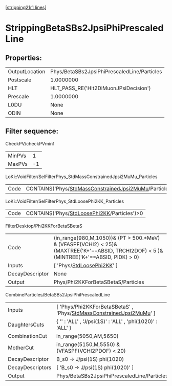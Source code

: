 [[stripping21r1 lines]](./stripping21r1-index)

# StrippingBetaSBs2JpsiPhiPrescaledLine

## Properties:

|                |                                             |
|----------------|---------------------------------------------|
| OutputLocation | Phys/BetaSBs2JpsiPhiPrescaledLine/Particles |
| Postscale      | 1.0000000                                   |
| HLT            | HLT_PASS_RE('Hlt2DiMuonJPsiDecision')       |
| Prescale       | 1.0000000                                   |
| L0DU           | None                                        |
| ODIN           | None                                        |

## Filter sequence:

CheckPV/checkPVmin1

|        |     |
|--------|-----|
| MinPVs | 1   |
| MaxPVs | -1  |

LoKi::VoidFilter/SelFilterPhys_StdMassConstrainedJpsi2MuMu_Particles

|      |                                                                                                                          |
|------|--------------------------------------------------------------------------------------------------------------------------|
| Code | CONTAINS('Phys/[StdMassConstrainedJpsi2MuMu](./stripping21r1-commonparticles-stdmassconstrainedjpsi2mumu)/Particles')\>0 |

LoKi::VoidFilter/SelFilterPhys_StdLoosePhi2KK_Particles

|      |                                                                                                |
|------|------------------------------------------------------------------------------------------------|
| Code | CONTAINS('Phys/[StdLoosePhi2KK](./stripping21r1-commonparticles-stdloosephi2kk)/Particles')\>0 |

FilterDesktop/Phi2KKForBetaSBetaS

|                 |                                                                                                                                               |
|-----------------|-----------------------------------------------------------------------------------------------------------------------------------------------|
| Code            | (in_range(980,M,1050))& (PT \> 500.\*MeV) & (VFASPF(VCHI2) \< 25)& (MAXTREE('K+'==ABSID, TRCHI2DOF) \< 5 )& (MINTREE('K+'==ABSID, PIDK) \> 0) |
| Inputs          | [ 'Phys/[StdLoosePhi2KK](./stripping21r1-commonparticles-stdloosephi2kk)' ]                                                                 |
| DecayDescriptor | None                                                                                                                                          |
| Output          | Phys/Phi2KKForBetaSBetaS/Particles                                                                                                            |

CombineParticles/BetaSBs2JpsiPhiPrescaledLine

|                  |                                                                                                                                      |
|------------------|--------------------------------------------------------------------------------------------------------------------------------------|
| Inputs           | [ 'Phys/Phi2KKForBetaSBetaS' , 'Phys/[StdMassConstrainedJpsi2MuMu](./stripping21r1-commonparticles-stdmassconstrainedjpsi2mumu)' ] |
| DaughtersCuts    | { '' : 'ALL' , 'J/psi(1S)' : 'ALL' , 'phi(1020)' : 'ALL' }                                                                           |
| CombinationCut   | in_range(5050,AM,5650)                                                                                                               |
| MotherCut        | in_range(5150,M,5550) & (VFASPF(VCHI2PDOF) \< 20)                                                                                    |
| DecayDescriptor  | B_s0 -\> J/psi(1S) phi(1020)                                                                                                         |
| DecayDescriptors | [ 'B_s0 -\> J/psi(1S) phi(1020)' ]                                                                                                 |
| Output           | Phys/BetaSBs2JpsiPhiPrescaledLine/Particles                                                                                          |
